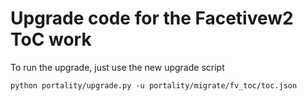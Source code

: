 # Upgrade code for the Facetivew2 ToC work

To run the upgrade, just use the new upgrade script

    python portality/upgrade.py -u portality/migrate/fv_toc/toc.json

